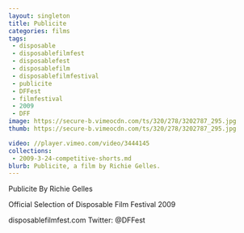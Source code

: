 ```yaml
---
layout: singleton
title: Publicite
categories: films
tags:
 - disposable
 - disposablefilmfest
 - disposablefest
 - disposablefilm
 - disposablefilmfestival
 - publicite
 - DFFest
 - filmfestival
 - 2009
 - DFF
image: https://secure-b.vimeocdn.com/ts/320/278/3202787_295.jpg
thumb: https://secure-b.vimeocdn.com/ts/320/278/3202787_295.jpg

video: //player.vimeo.com/video/3444145
collections:
 - 2009-3-24-competitive-shorts.md
blurb: Publicite, a film by Richie Gelles.
---
```


Publicite
By Richie Gelles

Official Selection of Disposable Film Festival 2009

disposablefilmfest.com
Twitter: @DFFest